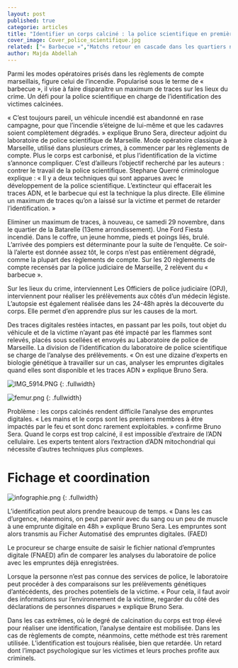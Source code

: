 ```yaml
---
layout: post
published: true
categorie: articles
title: "Identifier un corps calciné : la police scientifique en première ligne"
cover_image: Cover_police_scientifique.jpg
related: ["« Barbecue »","Matchs retour en cascade dans les quartiers nords de Marseille"]
author: Majda Abdellah
---
```


Parmi les modes opératoires prisés dans les règlements de compte marseillais, figure celui de l’incendie. Popularisé sous le terme de « barbecue », il vise à faire disparaître un maximum de traces sur les lieux du crime. Un défi pour la police scientifique en charge de l’identification des victimes calcinées. 

« C’est toujours pareil, un véhicule incendié est abandonné en rase  campagne, pour que l’incendie s’éteigne de lui-même et que les cadavres soient complètement dégradés. » explique Bruno Sera, directeur adjoint du laboratoire de police scientifique de Marseille. Mode opératoire classique à Marseille, utilisé dans plusieurs crimes, à commencer par les règlements de compte. Plus le corps est carbonisé, et plus l’identification de la victime s’annonce compliquer. C’est d’ailleurs l’objectif recherché par les auteurs : contrer le travail de la police scientifique. Stephane Querré criminologue explique : « Il y a  deux techniques qui sont apparues avec le développement de la police scientifique. L’extincteur qui effacerait les traces ADN, et le barbecue qui est la technique la plus directe. Elle élimine un maximum de traces qu’on a laissé sur la victime et  permet de retarder l’identification. »

Eliminer un maximum de traces, à nouveau, ce samedi 29 novembre, dans le quartier de la Batarelle (13eme arrondissement).  Une Ford Fiesta incendié. Dans le coffre, un jeune homme, pieds et poings liés, brulé. L’arrivée des pompiers est déterminante pour la suite de l’enquête. Ce soir-là l’alerte est donnée assez tôt, le corps n’est pas entièrement dégradé, comme la plupart des règlements de compte. Sur les 20 règlements de compte recensés par la police judiciaire de Marseille, 2 relèvent du « barbecue ». 

Sur les lieux du crime, interviennent Les Officiers de police judiciaire (OPJ), interviennent pour réaliser les prélèvements aux côtés d’un médecin légiste.  L’autopsie est également réalisée dans les 24-48h après la découverte du corps. Elle permet d’en apprendre plus sur les causes de la mort. 

Des traces digitales restées intactes,  en passant par les poils, tout objet du véhicule et de la victime n’ayant pas été impacté par les flammes sont relevés, placés sous scellées et envoyés au Laboratoire de police de Marseille. La division de l’identification du laboratoire de police scientifique se charge de l’analyse des prélèvements. « On est une dizaine d’experts en biologie génétique à travailler sur un cas, analyser les empruntes digitales quand elles sont disponible et les traces ADN » explique Bruno Sera. 

![IMG_5914.PNG]({{site.baseurl}}/img/IMG_5914.PNG)
{: .fullwidth}

![femur.png]({{site.baseurl}}/img/femur.png)
{: .fullwidth}

Problème : les corps calcinés rendent difficile l’analyse des empruntes digitales. « Les mains et le corps sont les premiers membres à être impactés par le feu et sont donc  rarement exploitables. » confirme Bruno Sera. Quand le corps est trop calciné, il est impossible d’extraire de l’ADN cellulaire. Les experts tentent alors l’extraction d’ADN mitochondrial qui nécessite d’autres techniques plus complexes.  

# Fichage et coordination

![infographie.png]({{site.baseurl}}/img/infographie.png)
{: .fullwidth}

L’identification peut alors prendre beaucoup de temps. « Dans les cas d’urgence, néanmoins, on peut parvenir avec du sang ou un peu de muscle à une emprunte digitale en 48h » explique Bruno Sera. Les empruntes sont alors transmis au Ficher Automatisé des empruntes digitales. (FAED)

Le procureur se charge ensuite de saisir le fichier national d’empruntes digitale (FNAED) afin de comparer les analyses du laboratoire de police avec les empruntes déjà enregistrées. 

Lorsque la personne n’est pas connue des services de police, le laboratoire peut procéder à des comparaisons sur les prélèvements génétiques d’antécédents, des proches potentiels de la victime. « Pour cela, il faut avoir des informations sur l’environnement de la victime, regarder du côté des déclarations de personnes disparues » explique Bruno Sera. 

Dans les cas extrêmes, où le degré de calcination du corps est trop élevé pour réaliser une identification, l’analyse dentaire est mobilisée. Dans les cas de règlements de compte, néanmoins, cette méthode est très rarement utilisée. L’identification est toujours réalisée, bien que retardée. Un retard dont l’impact psychologique sur les victimes et leurs proches profite aux criminels.
